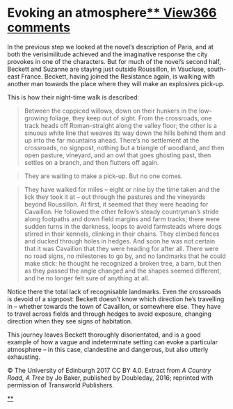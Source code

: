 # Evoking an atmosphere[** View366 comments](https://www.futurelearn.com/courses/how-to-read-a-novel/1/steps/185578#fl-comments)

In the previous step we looked at the novel’s description of Paris, and at both the verisimilitude achieved and the imaginative response the city provokes in one of the characters. But for much of the novel’s second half, Beckett and Suzanne are staying just outside Roussillon, in Vaucluse, south-east France. Beckett, having joined the Resistance again, is walking with another man towards the place where they will make an explosives pick-up.

This is how their night-time walk is described:

> Between the coppiced willows, down on their hunkers in the low-growing foliage, they keep out of sight. From the crossroads, one track heads off Roman-straight along the valley floor; the other is a sinuous white line that weaves its way down the hills behind them and up into the far mountains ahead. There’s no settlement at the crossroads, no signpost, nothing but a triangle of woodland, and then open pasture, vineyard, and an owl that goes ghosting past, then settles on a branch, and then flutters off again.

> They are waiting to make a pick-up. But no one comes.

> They have walked for miles – eight or nine by the time taken and the lick they took it at – out through the pastures and the vineyards beyond Roussillon. At first, it seemed that they were heading for Cavaillon. He followed the other fellow’s steady countryman’s stride along footpaths and down field margins and farm tracks; there were sudden turns in the darkness, loops to avoid farmsteads where dogs stirred in their kennels, clinking in their chains. They climbed fences and ducked through holes in hedges. And soon he was not certain that it was Cavaillon that they were heading for after all. There were no road signs, no milestones to go by, and no landmarks that he could make stick: he thought he recognized a broken tree, a barn, but then as they passed the angle changed and the shapes seemed different, and he no longer felt sure of anything at all.

Notice there the total lack of recognisable landmarks. Even the crossroads is devoid of a signpost: Beckett doesn’t know which direction he’s travelling in – whether towards the town of Cavaillon, or somewhere else. They have to travel across fields and through hedges to avoid exposure, changing direction when they see signs of habitation.

This journey leaves Beckett thoroughly disorientated, and is a good example of how a vague and indeterminate setting can evoke a particular atmosphere – in this case, clandestine and dangerous, but also utterly exhausting.

© The University of Edinburgh 2017 CC BY 4.0. Extract from *A Country Road, A Tree* by Jo Baker, published by Doubleday, 2016; reprinted with permission of Transworld Publishers.

[** ](https://www.futurelearn.com/courses/how-to-read-a-novel/1/steps/185578#fl-comments)